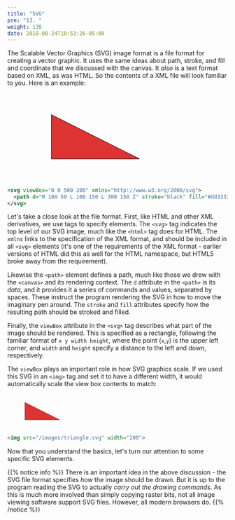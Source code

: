 ```yaml
---
title: "SVG"
pre: "13. "
weight: 130
date: 2018-08-24T10:53:26-05:00
---
```


The Scalable Vector Graphics (SVG) image format is a file format for creating a vector graphic. It uses the same ideas about path, stroke, and fill and coordinate that we discussed with the canvas.  It _also_ is a text format based on XML, as was HTML.  So the contents of a XML file will look familiar to you. Here is an example:

<svg viewBox="0 0 500 200" xmlns="http://www.w3.org/2000/svg">
  <path d="M 100 50 L 100 150 L 300 150 Z" stroke="black" fill="#dd3333"/>
</svg>

```svg
<svg viewBox="0 0 500 200" xmlns="http://www.w3.org/2000/svg">
  <path d="M 100 50 L 100 150 L 300 150 Z" stroke="black" fill="#dd3333"/>
</svg>
```

Let's take a close look at the file format. First, like HTML and other XML derivatives, we use tags to specify elements.  The `<svg>` tag indicates the top level of our SVG image, much like the `<html>` tag does for HTML. The `xmlns` links to the specification of the XML format, and should be included in all `<svg>` elements (it's one of the requirements of the XML format - earlier versions of HTML did this as well for the HTML namespace, but HTML5 broke away from the requirement).

Likewise the `<path>` element defines a path, much like those we drew with the `<canvas>` and its rendering context. The `d` attribute in the `<path>` is its _data_, and it provides it a series of commands and values, separated by spaces. These instruct the program rendering the SVG in how to move the imaginary pen around.  The `stroke` and `fill` attributes specify how the resulting path should be stroked and filled.

Finally, the `viewBox` attribute in the `<svg>` tag describes what part of the image should be rendered. This is specified as a rectangle, following the familiar format of `x y width height`, where the point (`x`,`y`) is the upper left corner, and `width` and `height` specify a distance to the left and down, respectively.

The `viewBox` plays an important role in how SVG graphics scale.  If we used this SVG in an `<img>` tag and set it to have a different width, it would automatically scale the view box contents to match:

<svg viewBox="0 0 500 200" xmlns="http://www.w3.org/2000/svg" width="200">
  <path d="M 100 50 L 100 150 L 300 150 Z" stroke="black" fill="#dd3333"/>
</svg>

```html
<img src="/images/triangle.svg" width="200">
```

Now that you understand the basics, let's turn our attention to some specific SVG elements.

{{% notice info %}}
There is an important idea in the above discussion - the SVG file format specifies _how_ the image should be drawn. But it is up to the program reading the SVG to actually _carry out the drawing commands_. As this is much more involved than simply copying raster bits, not all image viewing software support SVG files. However, all modern browsers do.
{{% /notice %}}

